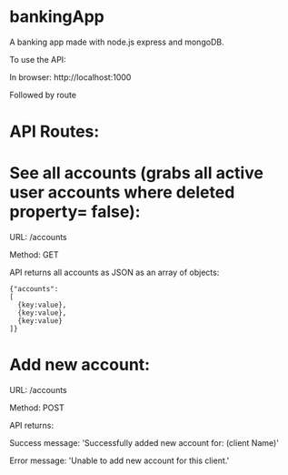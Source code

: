 # bankingApp
A banking app made with node.js express and mongoDB.

To use the API:

In browser: http://localhost:1000

Followed by route

# API Routes:

# See all accounts (grabs all active user accounts where deleted property= false):

URL: /accounts

Method: GET

API returns all accounts as JSON as an array of objects:

```
{"accounts":
[
  {key:value},
  {key:value},
  {key:value}
]}
```


# Add new account:

URL: /accounts

Method: POST

API returns:

Success message: 'Successfully added new account for: (client Name)'

Error message: 'Unable to add new account for this client.'
